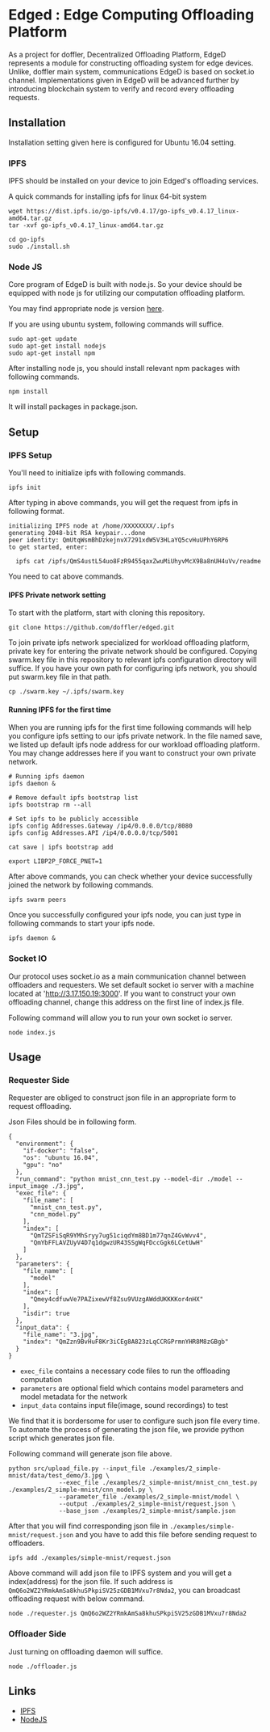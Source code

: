 Edged : Edge Computing Offloading Platform
==========================================

As a project for doffler, Decentralized Offloading Platform, EdgeD represents a module for constructing offloading system for edge devices. Unlike, doffler main system, communications EdgeD is based on socket.io channel. Implementations given in EdgeD will be advanced further by introducing blockchain system to verify and record every offloading requests.

## Installation
Installation setting given here is configured for Ubuntu 16.04 setting.

### IPFS
IPFS should be installed on your device to join Edged's offloading services.

A quick commands for installing ipfs for linux 64-bit system
```
wget https://dist.ipfs.io/go-ipfs/v0.4.17/go-ipfs_v0.4.17_linux-amd64.tar.gz
tar -xvf go-ipfs_v0.4.17_linux-amd64.tar.gz

cd go-ipfs
sudo ./install.sh
```

### Node JS
Core program of EdgeD is built with node.js.
So your device should be equipped with node js for utilizing our computation offloading platform.

You may find appropriate node js version [here](https://nodejs.org/en/download/current/).

If you are using ubuntu system, following commands will suffice.
```
sudo apt-get update
sudo apt-get install nodejs
sudo apt-get install npm
```

After installing node js, you should install relevant npm packages with following commands.
```
npm install
```
It will install packages in package.json.

## Setup
### IPFS Setup
You'll need to initialize ipfs with following commands.
```
ipfs init
```

After typing in above commands, you will get the request from ipfs in following format.
```
initializing IPFS node at /home/XXXXXXXX/.ipfs
generating 2048-bit RSA keypair...done
peer identity: QmUtqWsmBhDzkejnvX7291xdW5V3HLaYQ5cvHuUPhY6RP6
to get started, enter:

  ipfs cat /ipfs/QmS4ustL54uo8FzR9455qaxZwuMiUhyvMcX9Ba8nUH4uVv/readme
```

You need to cat above commands.

#### IPFS Private network setting
To start with the platform, start with cloning this repository.
```
git clone https://github.com/doffler/edged.git
```

To join private ipfs network specialized for workload offloading platform, private key for entering the private network should be configured. Copying swarm.key file in this repository to relevant ipfs configuration directory will suffice. If you have your own path for configuring ipfs network, you should put swarm.key file in that path.
```
cp ./swarm.key ~/.ipfs/swarm.key
```

#### Running IPFS for the first time
When you are running ipfs for the first time following commands will help you configure ipfs setting to our ipfs private network. In the file named save, we listed up default ipfs node address for our workload offloading platform. You may change addresses here if you want to construct your own private network.
```
# Running ipfs daemon
ipfs daemon &

# Remove default ipfs bootstrap list
ipfs bootstrap rm --all

# Set ipfs to be publicly accessible
ipfs config Addresses.Gateway /ip4/0.0.0.0/tcp/8080
ipfs config Addresses.API /ip4/0.0.0.0/tcp/5001

cat save | ipfs bootstrap add

export LIBP2P_FORCE_PNET=1
```

After above commands, you can check whether your device successfully joined the network by following commands.
```
ipfs swarm peers
```

Once you successfully configured your ipfs node, you can just type in following commands to start your ipfs node.
```
ipfs daemon &
```

### Socket IO
Our protocol uses socket.io as a main communication channel between offloaders and requesters. We set default socket io server with a machine located at 'http://3.17.150.19:3000'. If you want to construct your own offloading channel, change this address on the first line of index.js file.

Following command will allow you to run your own socket io server.
```
node index.js
```

## Usage
### Requester Side
Requester are obliged to construct json file in an appropriate form to request offloading.

Json Files should be in following form.
```
{
  "environment": {
    "if-docker": "false",
    "os": "ubuntu 16.04",
    "gpu": "no"
  },
  "run_command": "python mnist_cnn_test.py --model-dir ./model --input_image ./3.jpg",
  "exec_file": {
    "file_name": [
      "mnist_cnn_test.py",
      "cnn_model.py"
    ],
    "index": [
      "QmTZSFiSqR9YMhSryy7ug51ciqdYm8BD1m77qnZ4GvWvv4",
      "QmYbFFLAVZUyV4D7q1dgwzUR43SSgWqFDccGgk6LCetUwH"
    ]
  },
  "parameters": {
    "file_name": [
      "model"
    ],
    "index": [
      "Qmey4cdfuwVe7PAZixewVf8Zsu9VUzgAWddUKKKKor4nHX"
    ],
    "isdir": true
  },
  "input_data": {
    "file_name": "3.jpg",
    "index": "QmZzn9BvHuF8Kr3iCEg8A823zLqCCRGPrmnYHR8M8zGBgb"
  }
}
```

* `exec_file` contains a necessary code files to run the offloading computation
* `parameters` are optional field which contains model parameters and model metadata for the network
* `input_data` contains input file(image, sound recordings) to test

We find that it is bordersome for user to configure such json file every time.
To automate the process of generating the json file, we provide python script which generates json file.

Following command will generate json file above.

```
python src/upload_file.py --input_file ./examples/2_simple-mnist/data/test_demo/3.jpg \
              --exec_file ./examples/2_simple-mnist/mnist_cnn_test.py ./examples/2_simple-mnist/cnn_model.py \
              --parameter_file ./examples/2_simple-mnist/model \
              --output ./examples/2_simple-mnist/request.json \
              --base_json ./examples/2_simple-mnist/sample.json
```

After that you will find corresponding json file in `./examples/simple-mnist/request.json` and you have to add this file before sending request to offloaders.

```
ipfs add ./examples/simple-mnist/request.json
```

Above command will add json file to IPFS system and you will get a index(address) for the json file. If such address is `QmQ6o2WZ2YRmkAmSa8khuSPkpiSV25zGDB1MVxu7r8Nda2`, you can broadcast offloading request with below command.

```
node ./requester.js QmQ6o2WZ2YRmkAmSa8khuSPkpiSV25zGDB1MVxu7r8Nda2
```

### Offloader Side
Just turning on offloading daemon will suffice.
```
node ./offloader.js
```

## Links
* [IPFS](https://ipfs.io/)
* [NodeJS](https://nodejs.org/en/)
